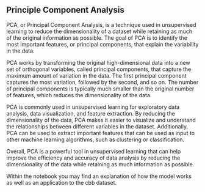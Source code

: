 ## Principle Component Analysis

PCA, or Principal Component Analysis, is a technique used in unsupervised learning to reduce the dimensionality of a dataset while retaining as much of the original information as possible. The goal of PCA is to identify the most important features, or principal components, that explain the variability in the data.

PCA works by transforming the original high-dimensional data into a new set of orthogonal variables, called principal components, that capture the maximum amount of variation in the data. The first principal component captures the most variation, followed by the second, and so on. The number of principal components is typically much smaller than the original number of features, which reduces the dimensionality of the data.

PCA is commonly used in unsupervised learning for exploratory data analysis, data visualization, and feature extraction. By reducing the dimensionality of the data, PCA makes it easier to visualize and understand the relationships between different variables in the dataset. Additionally, PCA can be used to extract important features that can be used as input to other machine learning algorithms, such as clustering or classification.

Overall, PCA is a powerful tool in unsupervised learning that can help improve the efficiency and accuracy of data analysis by reducing the dimensionality of the data while retaining as much information as possible.

Within the notebook you may find an explanation of how the model works as well as an application to the cbb dataset.
